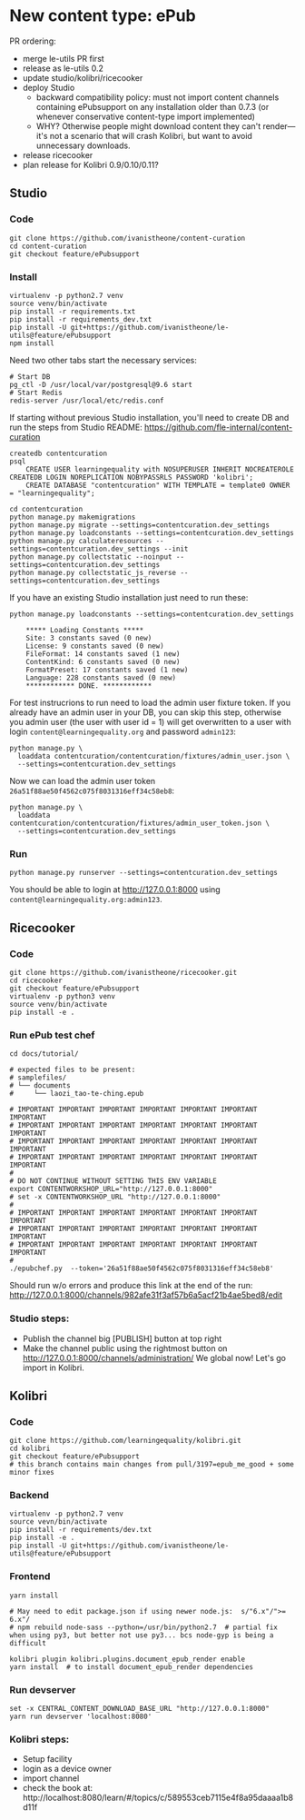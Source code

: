 New content type: ePub
======================


PR ordering:
  - merge le-utils PR first
  - release as le-utils 0.2
  - update studio/kolibri/ricecooker
  - deploy Studio
    - backward compatibility policy: must not import content channels containing ePubsupport
      on any installation older than 0.7.3 (or whenever conservative content-type import implemented)
    - WHY? Otherwise people might download content they can't render—it's not a
      scenario that will crash Kolibri, but want to avoid unnecessary downloads.
  - release ricecooker
  - plan release for Kolibri 0.9/0.10/0.11?




Studio
------

### Code

    git clone https://github.com/ivanistheone/content-curation
    cd content-curation
    git checkout feature/ePubsupport


### Install

    virtualenv -p python2.7 venv
    source venv/bin/activate
    pip install -r requirements.txt
    pip install -r requirements_dev.txt
    pip install -U git+https://github.com/ivanistheone/le-utils@feature/ePubsupport
    npm install


Need two other tabs start the necessary services:

    # Start DB
    pg_ctl -D /usr/local/var/postgresql@9.6 start
    # Start Redis
    redis-server /usr/local/etc/redis.conf



If starting without previous Studio installation, you'll need to create DB and
run the steps from Studio README: https://github.com/fle-internal/content-curation

    createdb contentcuration
    psql
        CREATE USER learningequality with NOSUPERUSER INHERIT NOCREATEROLE CREATEDB LOGIN NOREPLICATION NOBYPASSRLS PASSWORD 'kolibri';
        CREATE DATABASE "contentcuration" WITH TEMPLATE = template0 OWNER = "learningequality";

    cd contentcuration
    python manage.py makemigrations
    python manage.py migrate --settings=contentcuration.dev_settings
    python manage.py loadconstants --settings=contentcuration.dev_settings
    python manage.py calculateresources --settings=contentcuration.dev_settings --init
    python manage.py collectstatic --noinput --settings=contentcuration.dev_settings
    python manage.py collectstatic_js_reverse --settings=contentcuration.dev_settings


If you have an existing Studio installation just need to run these:

    python manage.py loadconstants --settings=contentcuration.dev_settings

        ***** Loading Constants *****
        Site: 3 constants saved (0 new)
        License: 9 constants saved (0 new)
        FileFormat: 14 constants saved (1 new)
        ContentKind: 6 constants saved (0 new)
        FormatPreset: 17 constants saved (1 new)
        Language: 228 constants saved (0 new)
        ************ DONE. ************


For test instrucrions to run need to load the admin user fixture token.
If you already have an admin user in your DB, you can skip this step, otherwise
you admin user (the user with user id = 1) will get overwritten to a user with
login `content@learningequality.org` and password `admin123`:

    python manage.py \
      loaddata contentcuration/contentcuration/fixtures/admin_user.json \
      --settings=contentcuration.dev_settings

Now we can load the admin user token `26a51f88ae50f4562c075f8031316eff34c58eb8`:

    python manage.py \
      loaddata contentcuration/contentcuration/fixtures/admin_user_token.json \
      --settings=contentcuration.dev_settings


### Run

    python manage.py runserver --settings=contentcuration.dev_settings


You should be able to login at http://127.0.0.1:8000 using `content@learningequality.org:admin123`.




Ricecooker
----------


### Code


    git clone https://github.com/ivanistheone/ricecooker.git
    cd ricecooker
    git checkout feature/ePubsupport
    virtualenv -p python3 venv
    source venv/bin/activate
    pip install -e .


### Run ePub test chef

    cd docs/tutorial/

    # expected files to be present:
    # samplefiles/
    # └── documents
    #     └── laozi_tao-te-ching.epub

    # IMPORTANT IMPORTANT IMPORTANT IMPORTANT IMPORTANT IMPORTANT IMPORTANT
    # IMPORTANT IMPORTANT IMPORTANT IMPORTANT IMPORTANT IMPORTANT IMPORTANT
    # IMPORTANT IMPORTANT IMPORTANT IMPORTANT IMPORTANT IMPORTANT IMPORTANT
    # IMPORTANT IMPORTANT IMPORTANT IMPORTANT IMPORTANT IMPORTANT IMPORTANT
    #
    # DO NOT CONTINUE WITHOUT SETTING THIS ENV VARIABLE
    export CONTENTWORKSHOP_URL="http://127.0.0.1:8000"
    # set -x CONTENTWORKSHOP_URL "http://127.0.0.1:8000"
    #
    # IMPORTANT IMPORTANT IMPORTANT IMPORTANT IMPORTANT IMPORTANT IMPORTANT
    # IMPORTANT IMPORTANT IMPORTANT IMPORTANT IMPORTANT IMPORTANT IMPORTANT
    # IMPORTANT IMPORTANT IMPORTANT IMPORTANT IMPORTANT IMPORTANT IMPORTANT
    #
    ./epubchef.py  --token='26a51f88ae50f4562c075f8031316eff34c58eb8'



Should run w/o errors and produce this link at the end of the run:
http://127.0.0.1:8000/channels/982afe31f3af57b6a5acf21b4ae5bed8/edit


### Studio steps:
  - Publish the channel big [PUBLISH] button at top right
  - Make the channel public using the rightmost button on http://127.0.0.1:8000/channels/administration/
    We global now! Let's go import in Kolibri.



Kolibri
-------

### Code

    git clone https://github.com/learningequality/kolibri.git
    cd kolibri
    git checkout feature/ePubsupport
    # this branch contains main changes from pull/3197=epub_me_good + some minor fixes



### Backend

    virtualenv -p python2.7 venv
    source vevn/bin/activate
    pip install -r requirements/dev.txt
    pip install -e .
    pip install -U git+https://github.com/ivanistheone/le-utils@feature/ePubsupport


### Frontend

    yarn install

    # May need to edit package.json if using newer node.js:  s/"6.x"/">= 6.x"/
    # npm rebuild node-sass --python=/usr/bin/python2.7  # partial fix when using py3, but better not use py3... bcs node-gyp is being a difficult

    kolibri plugin kolibri.plugins.document_epub_render enable
    yarn install  # to install document_epub_render dependencies


### Run devserver

    set -x CENTRAL_CONTENT_DOWNLOAD_BASE_URL "http://127.0.0.1:8000"
    yarn run devserver 'localhost:8080'


### Kolibri steps:
  - Setup facility
  - login as a device owner
  - import channel
  - check the book at: http://localhost:8080/learn/#/topics/c/589553ceb7115e4f8a95daaaa1b8d11f


